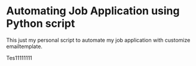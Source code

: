 # Automating Job Application using Python script

This just my personal script to automate my job application with customize emailtemplate.

Tes11111111
